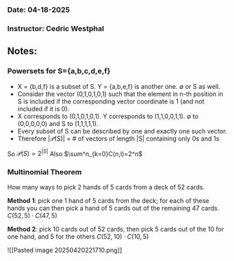 ### Date: 04-18-2025
### Instructor: Cedric Westphal


## Notes:
### Powersets for S={a,b,c,d,e,f}
- X = {b,d,f} is a subset of S. Y = {a,b,e,f} is another one. ∅ or S as well.
- Consider the vector (0,1,0,1,0,1) such that the element in n-th position in S is included if the corresponding vector coordinate is 1 (and not included if it is 0).
- X corresponds to (0,1,0,1,0,1). Y corresponds to (1,1,0,0,1,1). ∅ to (0,0,0,0,0) and S to (1,1,1,1,1).
- Every subset of S can be described by one and exactly one such vector.
- Therefore |𝒫(S)| = # of vectors of length |S| containing only 0s and 1s

So $\mathscr{P}(S)=2^{|S|}$
Also $\sum^n_{k=0}C(n,l)=2^n$

### Multinomial Theorem
How many ways to pick 2 hands of 5 cards from a deck of 52 cards.

**Method 1**: pick one 1 hand of 5 cards from the deck; for each of these hands you
can then pick a hand of 5 cards out of the remaining 47 cards.
$C(52,5)\cdot C(47,5)$

**Method 2**: pick 10 cards out of 52 cards, then pick 5 cards out of the 10 for one
hand, and 5 for the others
$C(52,10) \cdot C(10,5)$

![[Pasted image 20250420221710.png]]
